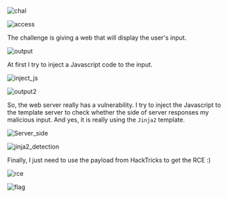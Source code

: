 ![chal](https://github.com/user-attachments/assets/30b6b1c3-c5c3-499d-bb10-d683c79c2483)


![access](https://github.com/user-attachments/assets/c0eceede-2bdf-4e5b-9d2c-893a1eb49fde)


The challenge is giving a web that will display the user's input.

![output](https://github.com/user-attachments/assets/8e14510b-2e77-43e7-8434-1a493a939b2e)


At first I try to inject a Javascript code to the input.

![inject_js](https://github.com/user-attachments/assets/aeb62923-012a-43ed-a591-3e99ca1ba4ec)


![output2](https://github.com/user-attachments/assets/1cab579c-7bdf-4bb3-87aa-fc9c809aa639)


So, the web server really has a vulnerability. I try to inject the Javascript to the template server to check whether the side of server responses my malicious input. And yes, it is really using the `Jinja2` template.

![Server_side](https://github.com/user-attachments/assets/e0724156-62d2-43df-9302-8b794f249dd5)


![jinja2_detection](https://github.com/user-attachments/assets/cdd619e5-8680-4978-881a-bcc98ddf8496)


Finally, I just need to use the payload from HackTricks to get the RCE :)

![rce](https://github.com/user-attachments/assets/dcac6737-13b7-4a84-bc9a-0ad6b2b1276c)


![flag](https://github.com/user-attachments/assets/88e16355-2049-49b5-bd03-19a5bd8e3b7d)
